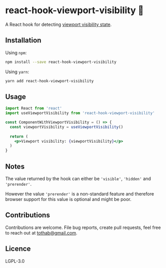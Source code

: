 # react-hook-viewport-visibility :see_no_evil:

A React hook for detecting [viewport visibility state](https://developer.mozilla.org/en-US/docs/Web/API/Document/visibilityState).

## Installation

Using `npm`:

```sh
npm install --save react-hook-viewport-visibility
```

Using `yarn`:

```sh
yarn add react-hook-viewport-visibility
```

## Usage

```jsx
import React from 'react'
import useViewportVisibility from 'react-hook-viewport-visibility'

const ComponentWithViewportVisibility = () => {
  const viewportVisibility = useViewportVisibility()
  
  return (
    <p>Viewport visibility: {viewportVisibility}</p>
  )
}
```

## Notes

The value returned by the hook can either be `'visible'`, `'hidden'` and `'prerender'`.

However the value `'prerender'` is a non-standard feature and therefore browser support for this value is optional and might be poor.

## Contributions

Contributions are welcome. File bug reports, create pull requests, feel free to reach out at tothab@gmail.com.

## Licence

LGPL-3.0
